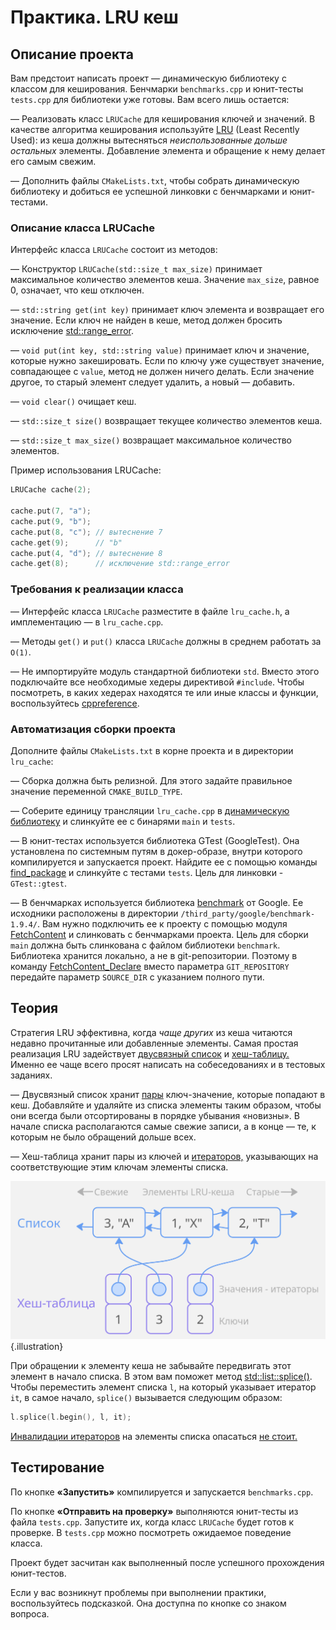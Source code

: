 # Практика. LRU кеш

## Описание проекта

Вам предстоит написать проект — динамическую библиотеку с классом для кеширования. Бенчмарки `benchmarks.cpp` и юнит-тесты `tests.cpp` для библиотеки уже готовы. Вам всего лишь остается:

— Реализовать класс `LRUCache` для кеширования ключей и значений. В качестве алгоритма кеширования используйте [LRU](https://ru.m.wikipedia.org/wiki/%D0%90%D0%BB%D0%B3%D0%BE%D1%80%D0%B8%D1%82%D0%BC%D1%8B_%D0%BA%D1%8D%D1%88%D0%B8%D1%80%D0%BE%D0%B2%D0%B0%D0%BD%D0%B8%D1%8F#Least_Recently_Used_(%D0%9D%D0%B0%D0%B8%D0%BC%D0%B5%D0%BD%D0%B5%D0%B5_%D0%B4%D0%B0%D0%B2%D0%BD%D0%BE_%D0%B8%D1%81%D0%BF%D0%BE%D0%BB%D1%8C%D0%B7%D0%BE%D0%B2%D0%B0%D0%B2%D1%88%D0%B8%D0%B9%D1%81%D1%8F)) (Least Recently Used): из кеша должны вытесняться _неиспользованные дольше остальных_ элементы. Добавление элемента и обращение к нему делает его самым свежим.

— Дополнить файлы `CMakeLists.txt`, чтобы собрать динамическую библиотеку и добиться ее успешной линковки с бенчмарками и юнит-тестами.

### Описание класса LRUCache

Интерфейс класса `LRUCache` состоит из методов:

— Конструктор `LRUCache(std::size_t max_size)` принимает максимальное количество элементов кеша. Значение `max_size`, равное 0, означает, что кеш отключен.

— `std::string get(int key)` принимает ключ элемента и возвращает его значение. Если ключ не найден в кеше, метод должен бросить исключение [std::range_error](https://en.cppreference.com/w/cpp/error/range_error.html).

— `void put(int key, std::string value)` принимает ключ и значение, которые нужно закешировать. Если по ключу уже существует значение, совпадающее с `value`, метод не должен ничего делать. Если значение другое, то старый элемент следует удалить, а новый — добавить.

— `void clear()` очищает кеш.

— `std::size_t size()` возвращает текущее количество элементов кеша.

— `std::size_t max_size()` возвращает максимальное количество элементов.

Пример использования LRUCache:

```c++
LRUCache cache(2);

cache.put(7, "a");
cache.put(9, "b");
cache.put(8, "c"); // вытеснение 7
cache.get(9);      // "b"
cache.put(4, "d"); // вытеснение 8
cache.get(8);      // исключение std::range_error
```

### Требования к реализации класса

— Интерфейс класса `LRUCache` разместите в файле `lru_cache.h`, а имплементацию — в `lru_cache.cpp`.

— Методы `get()` и `put()` класса `LRUCache` должны в среднем работать за `O(1)`.

— Не импортируйте модуль стандартной библиотеки `std`. Вместо этого подключайте все необходимые хедеры директивой `#include`. Чтобы посмотреть, в каких хедерах находятся те или иные классы и функции, воспользуйтесь [cppreference](https://cppreference.com/).

### Автоматизация сборки проекта

Дополните файлы `CMakeLists.txt` в корне проекта и в директории `lru_cache`:

— Сборка должна быть релизной. Для этого задайте правильное значение переменной `CMAKE_BUILD_TYPE`.

— Соберите единицу трансляции `lru_cache.cpp` в [динамическую библиотеку](/courses/cpp/chapters/cpp_chapter_0110/#block-dynamic-libs) и слинкуйте ее с бинарями `main` и `tests`.

— В юнит-тестах используется библиотека GTest (GoogleTest). Она установлена по системным путям в докер-образе, внутри которого компилируется и запускается проект. Найдите ее с помощью команды [find_package](https://cmake.org/cmake/help/latest/module/FindGTest.html) и слинкуйте с тестами `tests`. Цель для линковки - `GTest::gtest`.

— В бенчмарках используется библиотека [benchmark](https://github.com/google/benchmark) от Google. Ее исходники расположены в директории `/third_party/google/benchmark-1.9.4/`. Вам нужно подключить ее к проекту с помощью модуля [FetchContent](https://cmake.org/cmake/help/latest/module/FetchContent.html) и слинковать с бенчмарками проекта. Цель для сборки `main` должна быть слинкована с файлом библиотеки `benchmark`. Библиотека хранится локально, а не в git-репозитории. Поэтому в команду [FetchContent_Declare](/courses/cpp/chapters/cpp_chapter_0120/#block-fetchcontent-example) вместо параметра `GIT_REPOSITORY` передайте параметр `SOURCE_DIR` с указанием полного пути.

## Теория

Стратегия LRU эффективна, когда _чаще других_ из кеша читаются недавно прочитанные или добавленные элементы. Самая простая реализация LRU задействует [двусвязный список](/courses/cpp/chapters/cpp_chapter_0070/#block-list-it) и [хеш-таблицу.](/courses/cpp/chapters/cpp_chapter_0070/#block-unordered) Именно ее чаще всего просят написать на собеседованиях и в тестовых заданиях.

— Двусвязный список хранит [пары](/courses/cpp/chapters/cpp_chapter_0070/#block-pair) ключ-значение, которые попадают в кеш. Добавляйте и удаляйте из списка элементы таким образом, чтобы они всегда были отсортированы в порядке убывания «новизны». В начале списка располагаются самые свежие записи, а в конце — те, к которым не было обращений дольше всех.

— Хеш-таблица хранит пары из ключей и [итераторов,](/courses/cpp/chapters/cpp_chapter_0060/) указывающих на соответствующие этим ключам элементы списка.

![Организация LRU-кеша](https://raw.githubusercontent.com/senjun-team/senjun-courses/refs/heads/cpp-practice-lru/illustrations/cpp/lru_cache.jpg) {.illustration}

При обращении к элементу кеша не забывайте передвигать этот элемент в начало списка. В этом вам поможет метод [std::list::splice()](https://en.cppreference.com/w/cpp/container/list/splice). Чтобы переместить элемент списка `l`, на который указывает итератор `it`, в самое начало, `splice()` вызывается следующим образом:

```c++
l.splice(l.begin(), l, it);
```

[Инвалидации итераторов](/courses/cpp/chapters/cpp_chapter_0060/#block-invalidation) на элементы списка опасаться [не стоит.](/courses/cpp/chapters/cpp_chapter_0070/#block-list-it)

## Тестирование

По кнопке **«Запустить»** компилируется и запускается `benchmarks.cpp`.

По кнопке **«Отправить на проверку»** выполняются юнит-тесты из файла `tests.cpp`. Запустите их, когда класс `LRUCache` будет готов к проверке. В `tests.cpp` можно посмотреть ожидаемое поведение класса.

Проект будет засчитан как выполненный после успешного прохождения юнит-тестов.

Если у вас возникнут проблемы при выполнении практики, воспользуйтесь подсказкой. Она доступна по кнопке со знаком вопроса.


